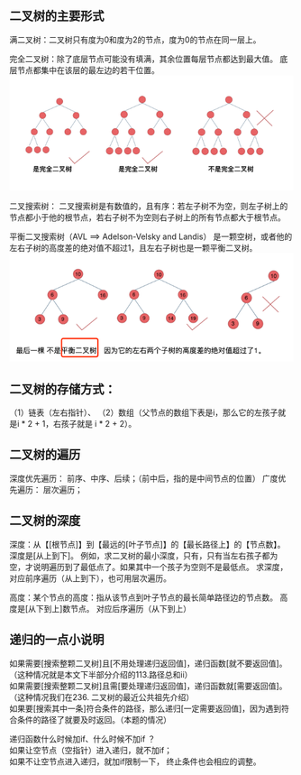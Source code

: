 ## 二叉树的主要形式
满二叉树：二叉树只有度为0和度为2的节点，度为0的节点在同一层上。
  
完全二叉树：除了底层节点可能没有填满，其余位置每层节点都达到最大值。
底层节点都集中在该层的最左边的若干位置。
![img.png](img.png)

二叉搜索树：
二叉搜索树是有数值的，且有序：若左子树不为空，则左子树上的节点都小于他的根节点，若右子树不为空则右子树上的所有节点都大于根节点。

平衡二叉搜索树（AVL ==> Adelson-Velsky and Landis）
是一颗空树，或者他的左右子树的高度差的绝对值不超过1，且左右子树也是一颗平衡二叉树。
![img_1.png](img_1.png)


## 二叉树的存储方式：
（1）链表（左右指针）、
（2）数组（父节点的数组下表是i，那么它的左孩子就是i * 2 + 1，右孩子就是 i * 2 + 2）。

## 二叉树的遍历
深度优先遍历：
    前序、中序、后续；（前中后，指的是中间节点的位置）
广度优先遍历：
    层次遍历；

## 二叉树的深度
深度：从【[根节点]】到【最远的[叶子节点]】的【最长路径上】的【节点数】。
深度是[从上到下]。
例如，求二叉树的最小深度，只有，只有当左右孩子都为空，才说明遍历到了最低点了。如果其中一个孩子为空则不是最低点。
求深度，对应前序遍历（从上到下），也可用层次遍历。

高度：某个节点的高度：指从该节点到叶子节点的最长简单路径边的节点数。
高度是[从下到上]数节点。 对应后序遍历（从下到上）

## 递归的一点小说明
如果需要[搜索整颗二叉树]且[不用处理递归返回值]，递归函数[就不要返回值]。（这种情况就是本文下半部分介绍的113.路径总和ii）  
如果需要[搜索整颗二叉树]且需[要处理递归返回值]，递归函数就[需要返回值]。（这种情况我们在236. 二叉树的最近公共祖先介绍）  
如果要[搜索其中一条]符合条件的路径，那么递归[一定需要返回值]，因为遇到符合条件的路径了就要及时返回。（本题的情况）  

递归函数什么时候加if、什么时候不加if ？    
如果让空节点（空指针）进入递归，就不加if；  
如果不让空节点进入递归，就加if限制一下， 终止条件也会相应的调整。